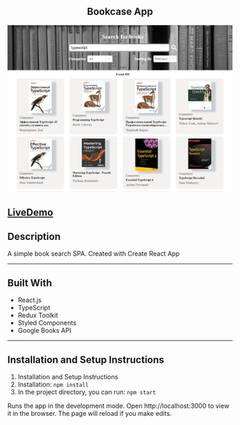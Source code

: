 <h2 align="center"> Bookcase App </h2>

<img src="./src/assets/img/label.png" alt="label">

## [LiveDemo](https://boneofarcher.github.io/Bookcase/)

## Description

A simple book search SPA.
Created with Create React App

---

## Built With

* React.js
* TypeScript
* Redux Toolkit
* Styled Components
* Google Books API

---

## Installation and Setup Instructions

1. Installation and Setup Instructions
2. Installation: `npm install`
3. In the project directory, you can run: `npm start`

Runs the app in the development mode.
Open http://localhost:3000 to view it in the browser. The page will reload if you make edits.


